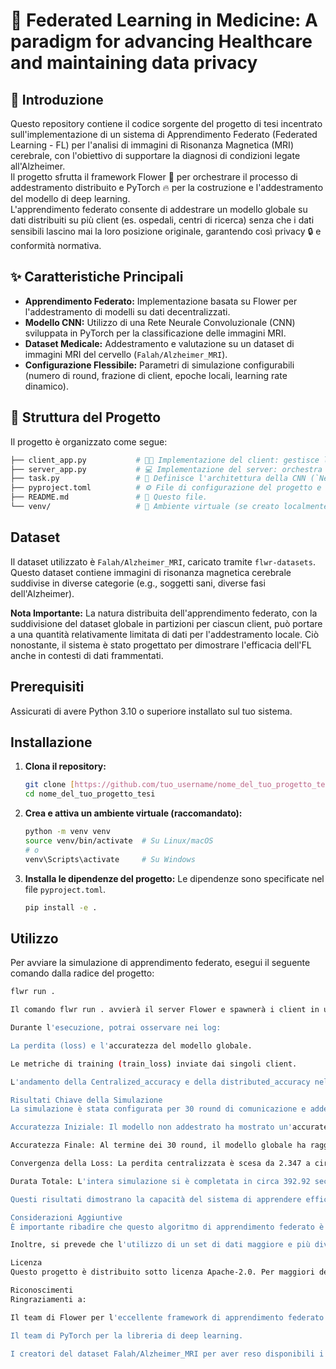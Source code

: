 # 🧠 Federated Learning in Medicine: A paradigm for advancing Healthcare and maintaining data privacy  

## 🌟 Introduzione 
Questo repository contiene il codice sorgente del progetto di tesi incentrato sull'implementazione di un sistema di Apprendimento Federato (Federated Learning - FL) per l'analisi di immagini di Risonanza Magnetica (MRI) cerebrale, con l'obiettivo di supportare la diagnosi di condizioni legate all'Alzheimer.  
Il progetto sfrutta il framework Flower 🌸 per orchestrare il processo di addestramento distribuito e PyTorch 🔥 per la costruzione e l'addestramento del modello di deep learning.  
L'apprendimento federato consente di addestrare un modello globale su dati distribuiti su più client (es. ospedali, centri di ricerca) senza che i dati sensibili lascino mai la loro posizione originale, garantendo così privacy 🔒 e conformità normativa.  

## ✨ Caratteristiche Principali
* **Apprendimento Federato:** Implementazione basata su Flower per l'addestramento di modelli su dati decentralizzati.
* **Modello CNN:** Utilizzo di una Rete Neurale Convoluzionale (CNN) sviluppata in PyTorch per la classificazione delle immagini MRI.
* **Dataset Medicale:** Addestramento e valutazione su un dataset di immagini MRI del cervello (`Falah/Alzheimer_MRI`).
* **Configurazione Flessibile:** Parametri di simulazione configurabili (numero di round, frazione di client, epoche locali, learning rate dinamico).

## 📂 Struttura del Progetto

Il progetto è organizzato come segue:
```bash
├── client_app.py           # 👨‍⚕️ Implementazione del client: gestisce l'addestramento e la valutazione locale.
├── server_app.py           # 💻 Implementazione del server: orchestra i round di comunicazione e aggrega i modelli.
├── task.py                 # 🧠 Definisce l'architettura della CNN (`Net`), le funzioni di training/testing e caricamento dati.
├── pyproject.toml          # ⚙️ File di configurazione del progetto e delle dipendenze.
├── README.md               # 📄 Questo file.
└── venv/                   # 🌳 Ambiente virtuale (se creato localmente).  
```
## Dataset

Il dataset utilizzato è `Falah/Alzheimer_MRI`, caricato tramite `flwr-datasets`. Questo dataset contiene immagini di risonanza magnetica cerebrale suddivise in diverse categorie (e.g., soggetti sani, diverse fasi dell'Alzheimer).

**Nota Importante:** La natura distribuita dell'apprendimento federato, con la suddivisione del dataset globale in partizioni per ciascun client, può portare a una quantità relativamente limitata di dati per l'addestramento locale. Ciò nonostante, il sistema è stato progettato per dimostrare l'efficacia dell'FL anche in contesti di dati frammentati.

## Prerequisiti

Assicurati di avere Python 3.10 o superiore installato sul tuo sistema.

## Installazione

1.  **Clona il repository:**
    ```bash
    git clone [https://github.com/tuo_username/nome_del_tuo_progetto_tesi.git](https://github.com/tuo_username/nome_del_tuo_progetto_tesi.git)
    cd nome_del_tuo_progetto_tesi
    ```

2.  **Crea e attiva un ambiente virtuale (raccomandato):**
    ```bash
    python -m venv venv
    source venv/bin/activate  # Su Linux/macOS
    # o
    venv\Scripts\activate     # Su Windows
    ```

3.  **Installa le dipendenze del progetto:**
    Le dipendenze sono specificate nel file `pyproject.toml`.
    ```bash
    pip install -e .
    ```

## Utilizzo

Per avviare la simulazione di apprendimento federato, esegui il seguente comando dalla radice del progetto:

```bash
flwr run .

Il comando flwr run . avvierà il server Flower e spawnerà i client in un ambiente di simulazione locale. La configurazione dei round di training, della frazione di client e delle epoche locali è definita in pyproject.toml (es. 30 round, 3 epoche locali, campionamento del 50% dei client).

Durante l'esecuzione, potrai osservare nei log:

La perdita (loss) e l'accuratezza del modello globale.

Le metriche di training (train_loss) inviate dai singoli client.

L'andamento della Centralized_accuracy e della distributed_accuracy nel corso dei round.

Risultati Chiave della Simulazione
La simulazione è stata configurata per 30 round di comunicazione e addestramento, con una strategia di learning rate dinamica.

Accuratezza Iniziale: Il modello non addestrato ha mostrato un'accuratezza centralizzata del 0.0%.

Accuratezza Finale: Al termine dei 30 round, il modello globale ha raggiunto un'accuratezza centralizzata di circa 84.38% sul set di test del server. L'accuratezza aggregata dalle valutazioni distribuite sui client è stata di circa 82.94%.

Convergenza della Loss: La perdita centralizzata è scesa da 2.347 a circa 1.273, mentre la perdita distribuita ha mostrato un andamento simile, convergendo.

Durata Totale: L'intera simulazione si è completata in circa 392.92 secondi.

Questi risultati dimostrano la capacità del sistema di apprendere efficacemente da dati distribuiti, migliorando notevolmente le prestazioni del modello iniziale.

Considerazioni Aggiuntive
È importante ribadire che questo algoritmo di apprendimento federato è concepito come un ausilio decisionale per i professionisti medici, non come un sostituto della diagnosi umana. La responsabilità finale e l'interpretazione clinica rimangono sempre di competenza del medico.

Inoltre, si prevede che l'utilizzo di un set di dati maggiore e più diversificato possa portare a un ulteriore miglioramento delle performance del modello, sia in termini di accuratezza che di capacità di generalizzazione, mitigando l'impatto della frammentazione dei dati in un ambiente federato.

Licenza
Questo progetto è distribuito sotto licenza Apache-2.0. Per maggiori dettagli, consulta il file di licenza presente nel repository.

Riconoscimenti
Ringraziamenti a:

Il team di Flower per l'eccellente framework di apprendimento federato.

Il team di PyTorch per la libreria di deep learning.

I creatori del dataset Falah/Alzheimer_MRI per aver reso disponibili i dati.




